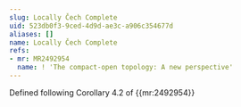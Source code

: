```yaml
---
slug: Locally Čech Complete
uid: 523db0f3-9ced-4d9d-ae3c-a906c354677d
aliases: []
name: Locally Čech Complete
refs:
- mr: MR2492954
  name: ! 'The compact-open topology: A new perspective'
---
```

Defined following Corollary 4.2 of {{mr:2492954}}
